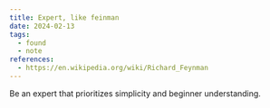 ```yaml
---
title: Expert, like feinman
date: 2024-02-13
tags:
  - found
  - note
references:
  - https://en.wikipedia.org/wiki/Richard_Feynman
---
```


Be an expert that prioritizes simplicity and beginner understanding.
